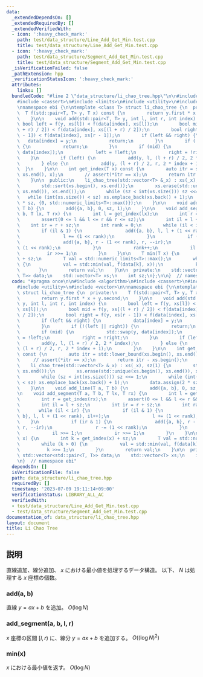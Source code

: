 ```yaml
---
data:
  _extendedDependsOn: []
  _extendedRequiredBy: []
  _extendedVerifiedWith:
  - icon: ':heavy_check_mark:'
    path: test/data_structure/Line_Add_Get_Min.test.cpp
    title: test/data_structure/Line_Add_Get_Min.test.cpp
  - icon: ':heavy_check_mark:'
    path: test/data_structure/Segment_Add_Get_Min.test.cpp
    title: test/data_structure/Segment_Add_Get_Min.test.cpp
  _isVerificationFailed: false
  _pathExtension: hpp
  _verificationStatusIcon: ':heavy_check_mark:'
  attributes:
    links: []
  bundledCode: "#line 2 \"data_structure/li_chao_tree.hpp\"\n\n#include <algorithm>\n\
    #include <cassert>\n#include <limits>\n#include <utility>\n#include <vector>\n\
    \nnamespace ebi {\n\ntemplate <class T> struct li_chao_tree {\n  private:\n  \
    \  T f(std::pair<T, T> y, T x) const {\n        return y.first * x + y.second;\n\
    \    }\n\n    void add(std::pair<T, T> y, int l, int r, int index) {\n       \
    \ bool left = f(y, xs[l]) < f(data[index], xs[l]);\n        bool mid = f(y, xs[(l\
    \ + r) / 2]) < f(data[index], xs[(l + r) / 2]);\n        bool right = f(y, xs[r\
    \ - 1]) < f(data[index], xs[r - 1]);\n        if (left && right) {\n         \
    \   data[index] = y;\n            return;\n        }\n        if (!(left || right))\
    \ {\n            return;\n        }\n        if (mid) {\n            std::swap(y,\
    \ data[index]);\n            left = !left;\n            right = !right;\n    \
    \    }\n        if (left) {\n            add(y, l, (l + r) / 2, 2 * index);\n\
    \        } else {\n            add(y, (l + r) / 2, r, 2 * index + 1);\n      \
    \  }\n    }\n\n    int get_index(T x) const {\n        auto itr = std::lower_bound(xs.begin(),\
    \ xs.end(), x);\n        // assert(*itr == x);\n        return itr - xs.begin();\n\
    \    }\n\n  public:\n    li_chao_tree(std::vector<T> &_x) : xs(_x), sz(1) {\n\
    \        std::sort(xs.begin(), xs.end());\n        xs.erase(std::unique(xs.begin(),\
    \ xs.end()), xs.end());\n        while (sz < int(xs.size())) sz <<= 1;\n     \
    \   while (int(xs.size()) < sz) xs.emplace_back(xs.back() + 1);\n        data.assign(2\
    \ * sz, {0, std::numeric_limits<T>::max()});\n    }\n\n    void add_line(T a,\
    \ T b) {\n        add({a, b}, 0, sz, 1);\n    }\n\n    void add_segment(T a, T\
    \ b, T lx, T rx) {\n        int l = get_index(lx);\n        int r = get_index(rx);\n\
    \        assert(0 <= l && l <= r && r <= sz);\n        int il = l + sz;\n    \
    \    int ir = r + sz;\n        int rank = 0;\n        while (il < ir) {\n    \
    \        if (il & 1) {\n                add({a, b}, l, l + (1 << rank), il++);\n\
    \                l += (1 << rank);\n            }\n            if (ir & 1) {\n\
    \                add({a, b}, r - (1 << rank), r, --ir);\n                r -=\
    \ (1 << rank);\n            }\n            rank++;\n            il >>= 1;\n  \
    \          ir >>= 1;\n        }\n    }\n\n    T min(T x) {\n        int k = get_index(x)\
    \ + sz;\n        T val = std::numeric_limits<T>::max();\n        while (k > 0)\
    \ {\n            val = std::min(val, f(data[k], x));\n            k >>= 1;\n \
    \       }\n        return val;\n    }\n\n  private:\n    std::vector<std::pair<T,\
    \ T>> data;\n    std::vector<T> xs;\n    int sz;\n};\n\n}  // namespace ebi\n"
  code: "#pragma once\n\n#include <algorithm>\n#include <cassert>\n#include <limits>\n\
    #include <utility>\n#include <vector>\n\nnamespace ebi {\n\ntemplate <class T>\
    \ struct li_chao_tree {\n  private:\n    T f(std::pair<T, T> y, T x) const {\n\
    \        return y.first * x + y.second;\n    }\n\n    void add(std::pair<T, T>\
    \ y, int l, int r, int index) {\n        bool left = f(y, xs[l]) < f(data[index],\
    \ xs[l]);\n        bool mid = f(y, xs[(l + r) / 2]) < f(data[index], xs[(l + r)\
    \ / 2]);\n        bool right = f(y, xs[r - 1]) < f(data[index], xs[r - 1]);\n\
    \        if (left && right) {\n            data[index] = y;\n            return;\n\
    \        }\n        if (!(left || right)) {\n            return;\n        }\n\
    \        if (mid) {\n            std::swap(y, data[index]);\n            left\
    \ = !left;\n            right = !right;\n        }\n        if (left) {\n    \
    \        add(y, l, (l + r) / 2, 2 * index);\n        } else {\n            add(y,\
    \ (l + r) / 2, r, 2 * index + 1);\n        }\n    }\n\n    int get_index(T x)\
    \ const {\n        auto itr = std::lower_bound(xs.begin(), xs.end(), x);\n   \
    \     // assert(*itr == x);\n        return itr - xs.begin();\n    }\n\n  public:\n\
    \    li_chao_tree(std::vector<T> &_x) : xs(_x), sz(1) {\n        std::sort(xs.begin(),\
    \ xs.end());\n        xs.erase(std::unique(xs.begin(), xs.end()), xs.end());\n\
    \        while (sz < int(xs.size())) sz <<= 1;\n        while (int(xs.size())\
    \ < sz) xs.emplace_back(xs.back() + 1);\n        data.assign(2 * sz, {0, std::numeric_limits<T>::max()});\n\
    \    }\n\n    void add_line(T a, T b) {\n        add({a, b}, 0, sz, 1);\n    }\n\
    \n    void add_segment(T a, T b, T lx, T rx) {\n        int l = get_index(lx);\n\
    \        int r = get_index(rx);\n        assert(0 <= l && l <= r && r <= sz);\n\
    \        int il = l + sz;\n        int ir = r + sz;\n        int rank = 0;\n \
    \       while (il < ir) {\n            if (il & 1) {\n                add({a,\
    \ b}, l, l + (1 << rank), il++);\n                l += (1 << rank);\n        \
    \    }\n            if (ir & 1) {\n                add({a, b}, r - (1 << rank),\
    \ r, --ir);\n                r -= (1 << rank);\n            }\n            rank++;\n\
    \            il >>= 1;\n            ir >>= 1;\n        }\n    }\n\n    T min(T\
    \ x) {\n        int k = get_index(x) + sz;\n        T val = std::numeric_limits<T>::max();\n\
    \        while (k > 0) {\n            val = std::min(val, f(data[k], x));\n  \
    \          k >>= 1;\n        }\n        return val;\n    }\n\n  private:\n   \
    \ std::vector<std::pair<T, T>> data;\n    std::vector<T> xs;\n    int sz;\n};\n\
    \n}  // namespace ebi"
  dependsOn: []
  isVerificationFile: false
  path: data_structure/li_chao_tree.hpp
  requiredBy: []
  timestamp: '2023-07-09 19:11:14+09:00'
  verificationStatus: LIBRARY_ALL_AC
  verifiedWith:
  - test/data_structure/Line_Add_Get_Min.test.cpp
  - test/data_structure/Segment_Add_Get_Min.test.cpp
documentation_of: data_structure/li_chao_tree.hpp
layout: document
title: Li Chao Tree
---
```


## 説明

直線追加、線分追加、 $x$ における最小値を処理するデータ構造。 以下、 $N$ は処理する $x$ 座標の個数。

### add(a, b)

直線 $y = ax + b$ を追加。 $O(\log N)$

### add_segment(a, b, l, r)

$x$ 座標の区間 $[l, r)$ に、線分 $y = ax + b$ を追加する。 $O((\log N)^2)$

### min(x)

$x$ における最小値を返す。 $O(\log N)$